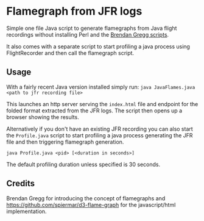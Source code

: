 # Flamegraph from JFR logs
Simple one file Java script to generate flamegraphs from Java flight recordings without installing Perl and the [Brendan Gregg scripts](https://github.com/brendangregg/FlameGraph).

It also comes with a separate script to start profiling a java process using FlightRecorder and then call the flamegraph script. 
## Usage
With a fairly recent Java version installed simply run:
`java JavaFlames.java <path to jfr recording file>`

This launches an http server serving the `index.html` file and endpoint for the folded format extracted from the JFR logs.
The script then opens up a browser showing the results.

Alternatively if you don't have an existing JFR recording you can also start the `Profile.java` script to start profiling a java process generating the JFR file and then triggering flamegraph generation.

`java Profile.java <pid> [<duration in seconds>]`

The default profiling duration unless specified is 30 seconds.

## Credits
Brendan Gregg for introducing the concept of flamegraphs and https://github.com/spiermar/d3-flame-graph for the javascript/html implementation.
